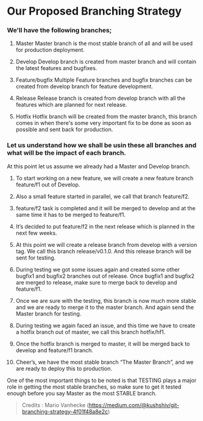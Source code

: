 # Our Proposed Branching Strategy

### We'll have the following branches;

1. Master
    Master branch is the most stable branch of all and will be used for production deployment.

2. Develop
    Develop branch is created from master branch and will contain the latest features and bugfixes.

3. Feature/bugfix
    Multiple Feature branches and bugfix branches can be created from develop branch for feature development.

4. Release
    Release branch is created from develop branch with all the features which are planned for next release.

5. Hotfix
    Hotfix branch will be created from the master branch, this branch comes in when there's some very important fix to be done as soon as possible and sent back for production.

### Let us understand how we shall be usin these all branches and what will be the impact of each branch.

At this point let us assume we already had a Master and Develop branch.
1. To start working on a new feature, we will create a new feature branch feature/f1 out of Develop.
2. Also a small feature started in parallel, we call that branch feature/f2.

3. feature/f2 task is completed and it will be merged to develop and at the same time it has to be merged to feature/f1.

4. It’s decided to put feature/f2 in the next release which is planned in the next few weeks.

5. At this point we will create a release branch from develop with a version tag. We call this branch release/v0.1.0. And this release branch will be sent for testing.

6. During testing we got some issues again and created some other bugfix1 and bugfix2 branches out of release. Once bugfix1 and bugfix2 are merged to release, make sure to merge back to develop and feature/f1.

7. Once we are sure with the testing, this branch is now much more stable and we are ready to merge it to the master branch. And again send the Master branch for testing.

8. During testing we again faced an issue, and this time we have to create a hotfix branch out of master, we call this branch hotfix/hf1.

9. Once the hotfix branch is merged to master, it will be merged back to develop and feature/f1 branch.

10. Cheer’s, we have the most stable branch “The Master Branch”, and we are ready to deploy this to production.

One of the most important things to be noted is that TESTING plays a major role in getting the most stable branches, so make sure to get it tested enough before you say Master as the most STABLE branch.


> Credits : Mario Vanhecke
(https://medium.com/@kushshiv/git-branching-strategy-4f01f48a8e2c)



